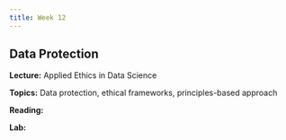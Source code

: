```yaml
---
title: Week 12
---
```


## Data Protection

**Lecture:** Applied Ethics in Data Science

<!---  * DS-UA 202: [applied ethics in data science](../../../assets/9_ethics_202_2023.pdf) * DS-GA 1017: [applied ethics](../../../assets/12_Ethics_1017.pdf) -->

**Topics:** Data protection, ethical frameworks, principles-based approach

**Reading:**  
<!--- [Data Protection](../../../assets/protection_reader_2024.pdf) -->

**Lab:**

<!---  * DS-UA 202: ... * DS-GA 1017: [Colab Notebook](https://colab.research.google.com/drive/1rRv5lBIpBF1K_jsZ7D7akdmnGVV81f1D?usp=sharing) -->